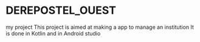 # DEREPOSTEL_OUEST
my project
This project is aimed at making a app to manage an institution
It is done in Kotlin and in Android studio
